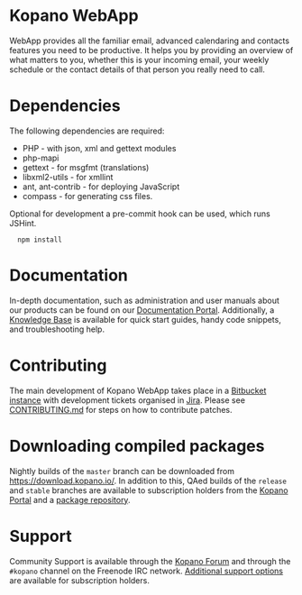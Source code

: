 # Kopano WebApp

WebApp provides all the familiar email, advanced calendaring and contacts
features you need to be productive. It helps you by providing an overview of
what matters to you, whether this is your incoming email, your weekly schedule
or the contact details of that person you really need to call.

# Dependencies
The following dependencies are required:

* PHP - with json, xml and gettext modules
* php-mapi
* gettext - for msgfmt (translations)
* libxml2-utils - for xmllint
* ant, ant-contrib - for deploying JavaScript
* compass - for generating css files.

Optional for development a pre-commit hook can be used, which runs JSHint.

```
  npm install
```

# Documentation
In-depth documentation, such as administration and user manuals about our
products can be found on our [Documentation Portal](
https://documentation.kopano.io/). Additionally, a [Knowledge Base](
https://kb.kopano.io/) is available for quick start guides, handy code
snippets, and troubleshooting help.

# Contributing
The main development of Kopano WebApp takes place in a [Bitbucket
instance](https://stash.kopano.io/projects/KW/repos/kopano-webapp/browse) with
development tickets organised in [Jira](https://jira.kopano.io/projects/KW/).
Please see [CONTRIBUTING.md](CONTRIBUTING.md) for steps on how to contribute
patches.

# Downloading compiled packages
Nightly builds of the ```master``` branch can be downloaded from
https://download.kopano.io/. In addition to this, QAed builds of the
```release``` and ```stable``` branches are available to subscription holders
from the [Kopano Portal](https://portal.kopano.com/) and a [package
repository](
https://kb.kopano.io/display/WIKI/Install+and+upgrade+Kopano+products+using+repositories).

# Support
Community Support is available through the [Kopano
Forum](https://forum.kopano.io/) and through the ```#kopano``` channel on the
Freenode IRC network. [Additional support options](https://kopano.com/support/)
are available for subscription holders.
